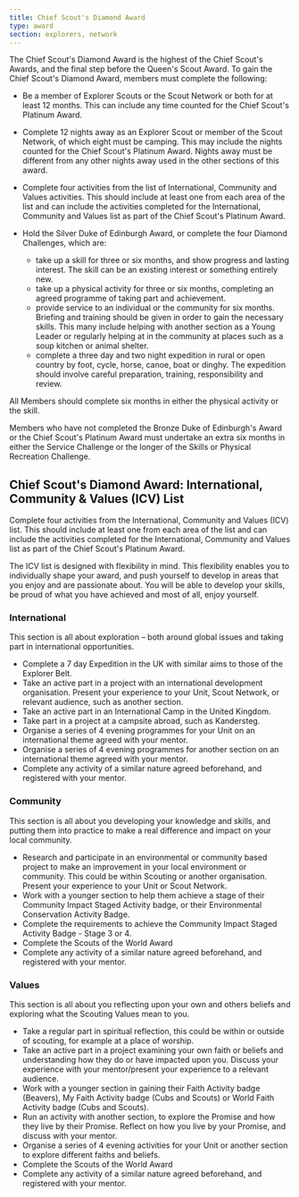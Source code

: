 ```yaml
---
title: Chief Scout's Diamond Award
type: award
section: explorers, network
---
```


The Chief Scout's Diamond Award is the highest of the Chief Scout's Awards, and the final step before the Queen's Scout Award. To gain the Chief Scout's Diamond Award, members must complete the following:

* Be a member of Explorer Scouts or the Scout Network or both for at least 12 months. This can include any time counted for the Chief Scout's Platinum Award.

* Complete 12 nights away as an Explorer Scout or member of the Scout Network, of which eight must be camping. This may include the nights counted for the Chief Scout's Platinum Award. Nights away must be different from any other nights away used in the other sections of this award.

* Complete four activities from the list of International, Community and Values activities. This should include at least one from each area of the list and can include the activities completed for the International, Community and Values list as part of the Chief Scout's Platinum Award.

* Hold the Silver Duke of Edinburgh Award, or complete the four Diamond Challenges, which are:

	* take up a skill for three or six months, and show progress and lasting interest. The skill can be an existing interest or something entirely new.
	* take up a physical activity for three or six months, completing an agreed programme of taking part and achievement.
	* provide service to an individual or the community for six months. Briefing and training should be given in order to gain the necessary skills. This many include helping with another section as a Young Leader or regularly helping at in the community at places such as a soup kitchen or animal shelter. 
	* complete a three day and two night expedition in rural or open country by foot, cycle, horse, canoe, boat or dinghy. The expedition should involve careful preparation, training, responsibility and review.

All Members should complete six months in either the physical activity or the skill.

Members who have not completed the Bronze Duke of Edinburgh's Award or the Chief Scout's Platinum Award must undertake an extra six months in either the Service Challenge or the longer of the Skills or Physical Recreation Challenge.

## Chief Scout's Diamond Award: International, Community & Values (ICV) List

Complete four activities from the International, Community and Values (ICV) list. This should include at least one from each area of the list and can include the activities completed for the International, Community and Values list as part of the Chief Scout's Platinum Award. 

The ICV list is designed with flexibility in mind. This flexibility enables you to individually shape your award, and push yourself to develop in areas that you enjoy and are passionate about. You will be able to develop your skills, be proud of what you have achieved and most of all, enjoy yourself. 

### International
This section is all about exploration – both around global issues and taking part in international opportunities.

* Complete a 7 day Expedition in the UK with similar aims to those of the Explorer Belt.
* Take an active part in a project with an international development organisation. Present your experience to your Unit, Scout Network, or relevant audience, such as another section.
* Take an active part in an International Camp in the United Kingdom.
* Take part in a project at a campsite abroad, such as Kandersteg.
* Organise a series of 4 evening programmes for your Unit on an international theme agreed with your mentor.
* Organise a series of 4 evening programmes for another section on an international theme agreed with your mentor.
* Complete any activity of a similar nature agreed beforehand, and registered with your mentor.

### Community
This section is all about you developing your knowledge and skills, and putting them into practice to make a real difference and impact on your local community.  

* Research and participate in an environmental or community based project to make an improvement in your local environment or community. This could be within Scouting or another organisation. Present your experience to your Unit or Scout Network.
* Work with a younger section to help them achieve a stage of their Community Impact Staged Activity badge, or their Environmental Conservation Activity Badge. 
* Complete the requirements to achieve the Community Impact Staged Activity Badge - Stage 3 or 4.
* Complete the Scouts of the World Award 
* Complete any activity of a similar nature agreed beforehand, and registered with your mentor.

### Values
This section is all about you reflecting upon your own and others beliefs and exploring what the Scouting Values mean to you. 

* Take a regular part in spiritual reflection, this could be within or outside of scouting, for example at a place of worship.
* Take an active part in a project examining your own faith or beliefs and understanding how they do or have impacted upon you. Discuss your experience with your mentor/present your experience to a relevant audience.
* Work with a younger section in gaining their Faith Activity badge (Beavers), My Faith Activity badge (Cubs and Scouts) or World Faith Activity badge (Cubs and Scouts).
* Run an activity with another section, to explore the Promise and how they live by their Promise. Reflect on how you live by your Promise, and discuss with your mentor.
* Organise a series of 4 evening activities for your Unit or another section to explore different faiths and beliefs.
* Complete the Scouts of the World Award
* Complete any activity of a similar nature agreed beforehand, and registered with your mentor.